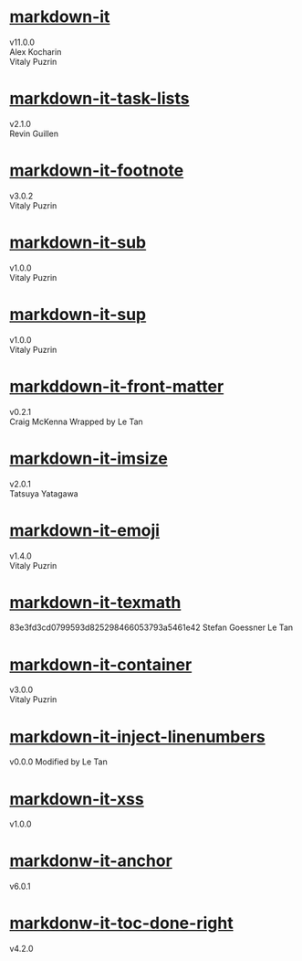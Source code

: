 # [markdown-it](https://github.com/markdown-it/markdown-it)
v11.0.0  
Alex Kocharin  
Vitaly Puzrin

# [markdown-it-task-lists](https://github.com/revin/markdown-it-task-lists)
v2.1.0  
Revin Guillen

# [markdown-it-footnote](https://github.com/markdown-it/markdown-it-footnote)
v3.0.2  
Vitaly Puzrin

# [markdown-it-sub](https://github.com/markdown-it/markdown-it-sub)
v1.0.0  
Vitaly Puzrin

# [markdown-it-sup](https://github.com/markdown-it/markdown-it-sup)
v1.0.0  
Vitaly Puzrin

# [markddown-it-front-matter](https://github.com/craigdmckenna/markdown-it-front-matter)
v0.2.1  
Craig McKenna
Wrapped by Le Tan

# [markdown-it-imsize](https://github.com/tatsy/markdown-it-imsize)
v2.0.1  
Tatsuya Yatagawa

# [markdown-it-emoji](https://github.com/markdown-it/markdown-it-emoji)
v1.4.0  
Vitaly Puzrin

# [markdown-it-texmath](https://github.com/vnotex/markdown-it-texmath)
83e3fd3cd0799593d825298466053793a5461e42
Stefan Goessner
Le Tan

# [markdown-it-container](https://github.com/markdown-it/markdown-it-container)
v3.0.0  
Vitaly Puzrin

# [markdown-it-inject-linenumbers](https://github.com/digitalmoksha/markdown-it-inject-linenumbers)
v0.0.0
Modified by Le Tan

# [markdown-it-xss](https://github.com/yzyeengang/markdown-it-xss)
v1.0.0

# [markdonw-it-anchor](https://github.com/valeriangalliat/markdown-it-anchor)
v6.0.1

# [markdonw-it-toc-done-right](https://github.com/nagaozen/markdown-it-toc-done-right)
v4.2.0
